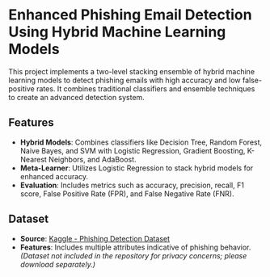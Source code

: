 # Enhanced Phishing Email Detection Using Hybrid Machine Learning Models

This project implements a two-level stacking ensemble of hybrid machine learning models to detect phishing emails with high accuracy and low false-positive rates. It combines traditional classifiers and ensemble techniques to create an advanced detection system.

## Features
- **Hybrid Models**: Combines classifiers like Decision Tree, Random Forest, Naive Bayes, and SVM with Logistic Regression, Gradient Boosting, K-Nearest Neighbors, and AdaBoost.
- **Meta-Learner**: Utilizes Logistic Regression to stack hybrid models for enhanced accuracy.
- **Evaluation**: Includes metrics such as accuracy, precision, recall, F1 score, False Positive Rate (FPR), and False Negative Rate (FNR).

## Dataset
- **Source**: [Kaggle - Phishing Detection Dataset]([https://www.kaggle.com](https://www.kaggle.com/datasets/shashwatwork/phishing-dataset-for-machine-learning))  
- **Features**: Includes multiple attributes indicative of phishing behavior.  
  *(Dataset not included in the repository for privacy concerns; please download separately.)*


